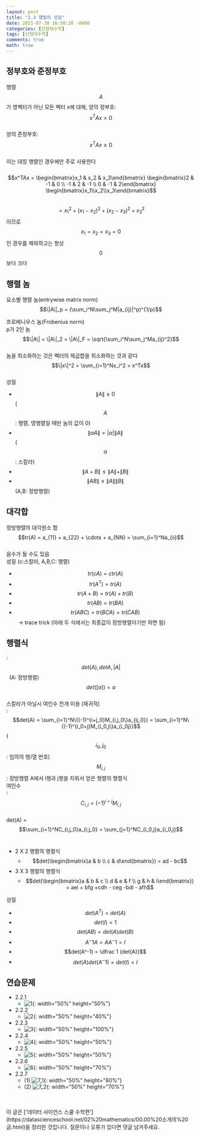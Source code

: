 ```yaml
---
layout: post
title: "2.3 행렬의 성질"
date: 2021-07-30 16:50:28 -0400
categories: [선형대수학]
tags: [선형대수학]
comments: true
math: true
---
```


## 정부호와 준정부호
행렬 $$A$$가 영벡터가 아닌 모든 벡터 x에 대해,
양의 정부호: &nbsp;&nbsp;$$x^TAx > 0$$<br/>
양의 준정부호: &nbsp;&nbsp;$$x^TAx \geq 0$$<br/>
이는 대칭 행렬인 경우에만 주로 사용한다<br/>
<br/>
$$x^TAx = \begin{bmatrix}x_1 & x_2 & x_3\end{bmatrix} \begin{bmatrix}2 & -1 & 0 \\ -1 & 2 & -1 \\ 0 & -1 & 2\end{bmatrix} \begin{bmatrix}x_1\\x_2\\x_3\end{bmatrix}$$
<br/>
$$= x_1^2 + (x_1 - x_2)^2 + (x_2 - x_3)^2 + x_3^2$$ 이므로<br/> 
$$x_1 = x_2 = x_3 = 0$$인 경우를 제외하고는 항상 $$0$$보다 크다

## 행렬 놈
요소별 행렬 놈(entrywise matrix norm)<br/>
$$\|A\|_p = (\sum_i^N\sum_j^M|a_{ij}|^p)^{1/p}$$

프로베니우스 놈(Frobenius norm)<br/>
p가 2인 놈<br/>
$$\|A\| = \|A\|_2 = \|A\|_F = \sqrt{\sum_i^N\sum_j^Ma_{ij}^2}$$<br/>
놈을 최소화하는 것은 벡터의 제곱합을 최소화하는 것과 같다<br/>
$$\|x\|^2 = \sum_{i=1}^Nx_i^2 = x^Tx$$<br/>
성질
- $$\|A\| \geq 0$$ ($$A$$: 행렬, 영행렬일 때만 놈의 값이 0)
- $$\|\alpha A\| = |\alpha|\|A\|$$ ($$\alpha$$: 스칼라)
- $$\|A+B\| \leq \|A\| + \|B\|$$
- $$\|AB\| \leq \|A\|\|B\|$$ (A,B: 정방행렬)

## 대각합
정방행렬의 대각원소 합<br/>
$$tr(A) = a_{11} + a_{22} + \cdots + a_{NN} = \sum_{i=1}^Na_{ii}$$<br/>
음수가 될 수도 있음<br/>
성질 (c:스칼라, A,B,C: 행렬)
- $$tr(cA) = ctr(A)$$
- $$tr(A^T) = tr(A)$$
- $$tr(A+B) = tr(A) + tr(B)$$
- $$tr(AB) = tr(BA)$$
- $$tr(ABC) = tr(BCA) = tr(CAB)$$ &nbsp;&nbsp;-> trace trick
(아래 두 식에서는 최종값이 정방행렬이기만 하면 됨)

## 행렬식
: $$det(A), det A, |A|$$ &nbsp; (A: 정방행렬)<br/>
$$det([a]) = a$$<br/>
스칼라가 아닐시 여인수 전개 이용 (재귀적)<br/>
: $$det(A) = \sum_{i=1}^N\{(-1)^{i+j_0}M_{i,j_0\}a_{ij_0}} = \sum_{i=1}^N\{(-1)^{i_0+j}M_{i_0,j\}a_{i_0j}}$$ ($$i_0, j_0$$: 임의의 행/열 번호)<br/>
$$M_{i,j}$$: 정방행렬 A에서 i행과 j행을 지워서 얻은 행렬의 행렬식<br/>
여인수<br/>
: $$C_{i,j} = (-1)^{i+j}M_{i,j}$$<br/>
det(A) = $$\sum_{i=1}^NC_{i,j_0}a_{i,j_0} = \sum_{j=1}^NC_{i_0,j}a_{i_0,j}$$<br/>
- 2 X 2 행렬의 행렬식
    - $$det(\begin{bmatrix}a & b \\ c & d\end{bmatrix}) = ad - bc$$
- 3 X 3 행렬의 행렬식
    - $$det(\begin{bmatrix}a & b & c \\ d & e & f \\ g & h & i\end{bmatrix}) = aei + bfg +cdh - ceg -bdi - afh$$

성질
- $$det(A^T) = det(A)$$
- $$det(I) = 1$$
- $$det(AB) = det(A)det(B)$$
- $$A^-1A = AA^-1 = I$$
- $$det(A^-1) = \dfrac 1 {det(A)}$$
- $$det(A)det(A^-1) = det(I) = I$$

## 연습문제
- 2.2.1
    - ![1](/images/linearalgebra/2_3/1.png){: width="50%" height="50%"} 
- 2.2.2
    - ![2](/images/linearalgebra/2_3/2.png){: width="50%" height="40%"} 
- 2.2.3
    - ![3](/images/linearalgebra/2_3/3.png){: width="50%" height="100%"} 
- 2.2.4 
    - ![4](/images/linearalgebra/2_3/4.png){: width="50%" height="50%"} 
- 2.2.5
    - ![5](/images/linearalgebra/2_3/5.png){: width="50%" height="50%"} 
- 2.2.6
    - ![6](/images/linearalgebra/2_3/6.png){: width="50%" height="70%"} 
- 2.2.7
    - (1) ![7_1](/images/linearalgebra/2_3/7_1.png){: width="50%" height="80%"}
    - (2) ![7_2](/images/linearalgebra/2_3/7_2.png){: width="50%" height="70%"}  


<br/>
<br/>
이 글은 ['데이터 사이언스 스쿨 수학편'](https://datascienceschool.net/02%20mathematics/00.00%20소개의%20글.html)을 정리한 것입니다.
질문이나 오류가 있다면 댓글 남겨주세요.